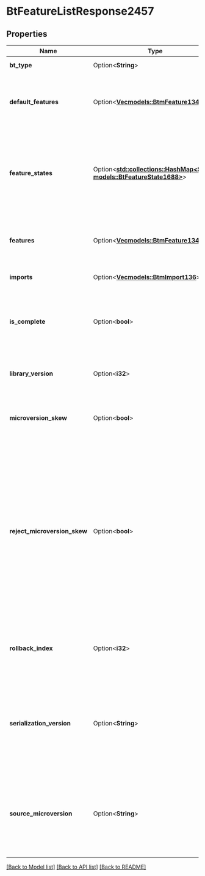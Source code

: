 # BtFeatureListResponse2457

## Properties

Name | Type | Description | Notes
------------ | ------------- | ------------- | -------------
**bt_type** | Option<**String**> | Type of JSON object. | [optional]
**default_features** | Option<[**Vec<models::BtmFeature134>**](BTMFeature-134.md)> | List of Onshape-defined features instantiated within the Part Studio. | [optional]
**feature_states** | Option<[**std::collections::HashMap<String, models::BtFeatureState1688>**](BTFeatureState-1688.md)> | State of each feature, indicating if the feature is valid. Incorrectly defined features will still appear in the Feature list. | [optional]
**features** | Option<[**Vec<models::BtmFeature134>**](BTMFeature-134.md)> | List of user-defined features instantiated within the Part Studio. | [optional]
**imports** | Option<[**Vec<models::BtmImport136>**](BTMImport-136.md)> | Internal only. Do not modify. | [optional]
**is_complete** | Option<**bool**> | `true` if the features represent the entire part studio or `false` for a filtered subset. | [optional]
**library_version** | Option<**i32**> | FeatureScript version used in the Part Studio. Do not modify. | [optional]
**microversion_skew** | Option<**bool**> | On output, `true` indicates a microversion mismatch was encountered. | [optional]
**reject_microversion_skew** | Option<**bool**> | If `true`, the call will refuse to make the addition if the current microversion for the document does not match the source microversion. If `false`, a best-effort attempt is made to re-interpret the feature addition in the context of a newer document microversion. | [optional]
**rollback_index** | Option<**i32**> | Index of the rollback bar location. `-1` indicates the bar is at the end of the Feature List. | [optional]
**serialization_version** | Option<**String**> | Version of the structure serialization rules used to encode the output. This enables incompatibility detection during software updates. | [optional]
**source_microversion** | Option<**String**> | The document microversion from which the result was extracted. Part, face, edge, and vertex IDs are only valid for the same microversion. | [optional]

[[Back to Model list]](../README.md#documentation-for-models) [[Back to API list]](../README.md#documentation-for-api-endpoints) [[Back to README]](../README.md)


